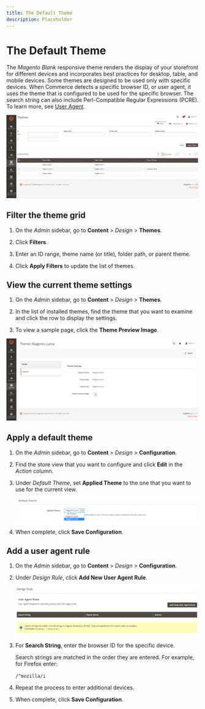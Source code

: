 ```yaml
---
title: The Default Theme
description: Placeholder
---
```

# The Default Theme

The _Magento Blank_ responsive theme renders the display of your storefront for different devices and incorporates best practices for desktop, table, and mobile devices. Some themes are designed to be used only with specific devices. When Commerce detects a specific browser ID, or user agent, it uses the theme that is configured to be used for the specific browser. The search string can also include Perl-Compatible Regular Expressions (PCRE). To learn more, see [User Agent][1].

![Themes](./assets/themes.png)<!-- zoom -->

## Filter the theme grid

1. On the _Admin_ sidebar, go to **Content** > _Design_ > **Themes**.

1. Click **Filters**.

1. Enter an ID range, theme name (or title), folder path, or parent theme.

1. Click **Apply Filters** to update the list of themes.

## View the current theme settings

1. On the _Admin_ sidebar, go to **Content** > _Design_ >  **Themes**.

1. In the list of installed themes, find the theme that you want to examine and click the row to display the settings.

1. To view a sample page, click the **Theme Preview Image**.

![Preview theme](./assets/theme-settings.png)<!-- zoom -->

## Apply a default theme

1. On the _Admin_ sidebar, go to **Content** > _Design_ >  **Configuration**.

1. Find the store view that you want to configure and click **Edit** in the _Action_ column.

1. Under _Default Theme_, set **Applied Theme** to the one that you want to use for the current view.

   ![Applied Theme](./assets/theme-default-apply.png)<!-- zoom -->

1. When complete, click **Save Configuration**.

## Add a user agent rule

1. On the _Admin_ sidebar, go to **Content** > _Design_ >  **Configuration**.

1. Under _Design Rule_, click **Add New User Agent Rule**.

   ![Design Rule](./assets/theme-design-rule.png)<!-- zoom -->

1. For **Search String**, enter the browser ID for the specific device.

   Search strings are matched in the order they are entered. For example, for Firefox enter:

    `/^mozilla/i`

1. Repeat the process to enter additional devices.

1. When complete, click **Save Configuration**.

[1]: https://en.wikipedia.org/wiki/User_agent
